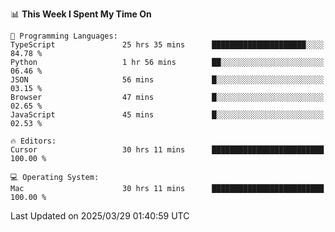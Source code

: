 <!--START_SECTION:waka-->
📊 **This Week I Spent My Time On** 

```text
💬 Programming Languages: 
TypeScript               25 hrs 35 mins      █████████████████████░░░░   84.78 % 
Python                   1 hr 56 mins        ██░░░░░░░░░░░░░░░░░░░░░░░   06.46 % 
JSON                     56 mins             █░░░░░░░░░░░░░░░░░░░░░░░░   03.15 % 
Browser                  47 mins             █░░░░░░░░░░░░░░░░░░░░░░░░   02.65 % 
JavaScript               45 mins             █░░░░░░░░░░░░░░░░░░░░░░░░   02.53 % 

🔥 Editors: 
Cursor                   30 hrs 11 mins      █████████████████████████   100.00 % 

💻 Operating System: 
Mac                      30 hrs 11 mins      █████████████████████████   100.00 % 
```


 Last Updated on 2025/03/29 01:40:59 UTC
<!--END_SECTION:waka-->
